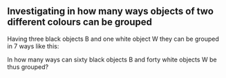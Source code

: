 ## Investigating in how many ways objects of two different colours can be grouped

Having three black objects B and one white object W they can be grouped in 7 ways like this:

In how many ways can sixty black objects B and forty white objects W be  thus grouped?
